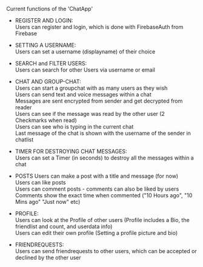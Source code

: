   Current functions of the 'ChatApp'
- REGISTER AND LOGIN:  
  Users can register and login, which is done with FirebaseAuth from Firebase
  
- SETTING A USERNAME:  
  Users can set a username (displayname) of their choice
  
- SEARCH and FILTER USERS:  
  Users can search for other Users via username or email
  
- CHAT AND GROUP-CHAT:  
  Users can start a groupchat with as many users as they wish  
  Users can send text and voice messages within a chat  
  Messages are sent encrypted from sender and get decrypted from reader  
  Users can see if the message was read by the other user (2 Checkmarks when read)  
  Users can see who is typing in the current chat  
  Last message of the chat is shown with the username of the sender in chatlist  

- TIMER FOR DESTROYING CHAT MESSAGES:  
  Users can set a Timer (in seconds) to destroy all the messages within a chat  

- POSTS
  Users can make a post with a title and message (for now)  
  Users can like posts  
  Users can comment posts - comments can also be liked by users  
  Comments show the exact time when commented ("10 Hours ago", "10 Mins ago" "Just now" etc)  
  
- PROFILE:  
  Users can look at the Profile of other users (Profile includes a Bio, the friendlist and count, and userdata info)  
  Users can edit their own profile (Setting a profile picture and bio)  
  
- FRIENDREQUESTS:  
  Users can send friendrequests to other users, which can be accepted or declined by the other user  

